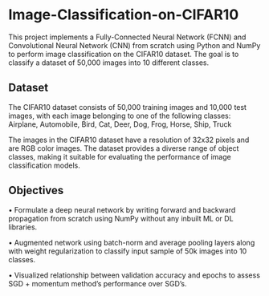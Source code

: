 # Image-Classification-on-CIFAR10
This project implements a Fully-Connected Neural Network (FCNN) and Convolutional Neural Network (CNN) from scratch using Python and NumPy to perform image classification on the CIFAR10 dataset. The goal is to classify a dataset of 50,000 images into 10 different classes.

## Dataset
The CIFAR10 dataset consists of 50,000 training images and 10,000 test images, with each image belonging to one of the following classes:
Airplane, Automobile, Bird, Cat, Deer, Dog, Frog, Horse, Ship, Truck

The images in the CIFAR10 dataset have a resolution of 32x32 pixels and are RGB color images. The dataset provides a diverse range of object classes, making it suitable for evaluating the performance of image classification models.

## Objectives
• Formulate a deep neural network by writing forward and backward propagation from scratch using NumPy without any inbuilt ML or DL libraries.

• Augmented network using batch-norm and average pooling layers along with weight regularization to classify input sample of 50k images into 10 classes.

• Visualized relationship between validation accuracy and epochs to assess SGD + momentum method’s performance over SGD’s.

